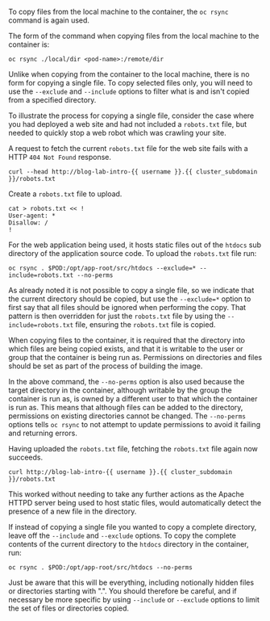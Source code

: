 To copy files from the local machine to the container, the ``oc rsync`` command is again used.

The form of the command when copying files from the local machine to the container is:


```
oc rsync ./local/dir <pod-name>:/remote/dir
```

Unlike when copying from the container to the local machine, there is no form for copying a single file. To copy selected files only, you will need to use the ``--exclude`` and ``--include`` options to filter what is and isn't copied from a specified directory.

To illustrate the process for copying a single file, consider the case where you had deployed a web site and had not included a ``robots.txt`` file, but needed to quickly stop a web robot which was crawling your site.

A request to fetch the current ``robots.txt`` file for the web site fails with a HTTP ``404 Not Found`` response.

```execute
curl --head http://blog-lab-intro-{{ username }}.{{ cluster_subdomain }}/robots.txt
```

Create a ``robots.txt`` file to upload.

```execute
cat > robots.txt << !
User-agent: *
Disallow: /
!
```

For the web application being used, it hosts static files out of the ``htdocs`` sub directory of the application source code. To upload the ``robots.txt`` file run:

```execute
oc rsync . $POD:/opt/app-root/src/htdocs --exclude=* --include=robots.txt --no-perms
```

As already noted it is not possible to copy a single file, so we indicate that the current directory should be copied, but use the ``--exclude=*`` option to first say that all files should be ignored when performing the copy. That pattern is then overridden for just the ``robots.txt`` file by using the ``--include=robots.txt`` file, ensuring the ``robots.txt`` file is copied.

When copying files to the container, it is required that the directory into which files are being copied exists, and that it is writable to the user or group that the container is being run as. Permissions on directories and files should be set as part of the process of building the image.

In the above command, the ``--no-perms`` option is also used because the target directory in the container, although writable by the group the container is run as, is owned by a different user to that which the container is run as. This means that although files can be added to the directory, permissions on existing directories cannot be changed. The ``--no-perms`` options tells ``oc rsync`` to not attempt to update permissions to avoid it failing and returning errors.

Having uploaded the ``robots.txt`` file, fetching the ``robots.txt`` file again now succeeds.

```execute
curl http://blog-lab-intro-{{ username }}.{{ cluster_subdomain }}/robots.txt
```

This worked without needing to take any further actions as the Apache HTTPD server being used to host static files, would automatically detect the presence of a new file in the directory.

If instead of copying a single file you wanted to copy a complete directory, leave off the ``--include`` and ``--exclude`` options. To copy the complete contents of the current directory to the ``htdocs`` directory in the container, run:

```execute
oc rsync . $POD:/opt/app-root/src/htdocs --no-perms
```

Just be aware that this will be everything, including notionally hidden files or directories starting with ".". You should therefore be careful, and if necessary be more specific by using ``--include`` or ``--exclude`` options to limit the set of files or directories copied.
